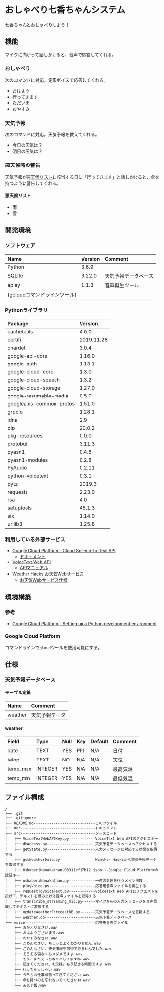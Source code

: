 # おしゃべり七香ちゃんシステム
七香ちゃんとおしゃべりしよう！


## 機能
マイクに向かって話しかけると、音声で応答してくれる。

### おしゃべり
次のコマンドに対応。定形ボイスで応答してくれる。
* おはよう
* 行ってきます
* ただいま
* おやすみ

### 天気予報
次のコマンドに対応。天気予報を教えてくれる。
* 今日の天気は？
* 明日の天気は？

### 悪天候時の警告
天気予報が[悪天候リスト](#悪天候リスト)に該当する日に「行ってきます」と話しかけると、傘を持つように警告してくれる。

#### 悪天候リスト
* 雨
* 雪


## 開発環境

### ソフトウェア
| Name | Version | Comment |
|:---|:---|:---|
| Python | 3.6.9 | |
| SQLite | 3.22.0 | 天気予報データベース |
| aplay | 1.1.3 | 音声再生ツール |
| (gcloudコマンドラインツール) | | |

### Pythonライブラリ
| Package | Version |
|:---|:---|
| cachetools | 4.0.0 |
| certifi | 2019.11.28 |
| chardet | 3.0.4 |
| google-api-core | 1.16.0 |
| google-auth | 1.13.1 |
| google-cloud-core | 1.3.0 |
| google-cloud-speech | 1.3.2 |
| google-cloud-storage | 1.27.0 |
| google-resumable-media | 0.5.0 |
| googleapis-common-protos | 1.51.0 |
| grpcio | 1.28.1 |
| idna | 2.9 |
| pip | 20.0.2 |
| pkg-resources | 0.0.0 |
| protobuf | 3.11.3 |
| pyasn1 | 0.4.8 |
| pyasn1-modules | 0.2.8 |
| PyAudio | 0.2.11 |
| python-voicetext | 0.3.1 |
| pytz | 2019.3 |
| requests | 2.23.0 |
| rsa | 4.0 |
| setuptools | 46.1.3 |
| six | 1.14.0 |
| urllib3 | 1.25.8 |

### 利用している外部サービス
* [Google Cloud Platform - Cloud Speech-to-Text API](https://cloud.google.com/speech-to-text)
  * [ドキュメント](https://cloud.google.com/speech-to-text/docs)
* [VoiceText Web API](https://cloud.voicetext.jp/webapi)
  * [APIマニュアル](https://cloud.voicetext.jp/webapi/docs/api)
* [Weather Hacks お天気Webサービス](http://weather.livedoor.com/weather_hacks)
  * [お天気Webサービス仕様](http://weather.livedoor.com/weather_hacks/webservice)


## 環境構築

### 参考
* [Google Cloud Platform - Setting up a Python development environment](https://cloud.google.com/python/setup)

### Google Cloud Platform
コマンドラインで`gloud`ツールを使用可能にする。

## 仕様

### 天気予報データベース

#### テーブル定義
| Name    | Comment      |
|:--------|:-------------|
| weather | 天気予報データ |

#### weather
| Field    | Type    | Null | Key | Default | Comment |
|:---------|:--------|:-----|:----|:--------|:--------|
| date     | TEXT    | YES  | PRI | N/A     | 日付     |
| telop    | TEXT    | NO   | N/A | N/A     | 天気     |
| temp_max | INTEGER | YES  | N/A | N/A     | 最高気温 |
| temp_min | INTEGER | YES  | N/A | N/A     | 最低気温 |


## ファイル構成
```
/
├── .git
├── .gitignore
├── README.md----------------------------このファイル
├── doc----------------------------------ドキュメント
├── src----------------------------------ソースコード
│   ├── VoiceTextWebAPIKey.py------------VoiceText Web APIのアクセスキー
│   ├── dbAccess.py----------------------天気予報データベースへアクセスする
│   ├── getState.py----------------------入力メッセージに対応する状態を取得する
│   ├── getWeatherData.py----------------Weather Hacksから天気予報データを取得する
│   ├── OshaberiNanakaChan-03311cf17b12.json---Google Cloud Platformの認証キー
│   ├── oshaberiNanakaChan.py------------一連の処理を行うメイン関数
│   ├── playVoice.py---------------------応答用音声ファイルを再生する
│   ├── requestToVoiceText.py------------VoiceText Web APIにリクエストを投げて、テキストを読み上げる音声ファイルを取得する
│   ├── transcribe_streaming_mic.py------マイクからの入力メッセージを音声認識してテキストに変換する
│   ├── updateWeatherForecastDB.py-------天気予報データベースを更新する
│   └── weather.db-----------------------天気予報データベース
└── voice--------------------------------応答用音声ファイル
    ├── おかえりなさい.wav
    ├── おはようございます.wav
    ├── おやすみなさい.wav
    ├── ごめんなさい、ちょっとよくわかりません.wav
    ├── ごめんなさい、天気情報を取得できませんでした.wav
    ├── そろそろ寝なくちゃダメですよ.wav
    ├── もう、またえっちなことしてますね.wav
    ├── 起きてください、お父様。もう起きる時間ですよ.wav
    ├── 行ってらっしゃい.wav
    ├── 今日もお仕事頑張ってきてください.wav
    ├── 傘を持つのを忘れないでくださいね.wav
    └── 天気予報.wav
```